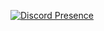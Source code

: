 [![Discord Presence](https://lanyard.cnrad.dev/api/141694467655729152)](https://discord.com/users/141694467655729152)
